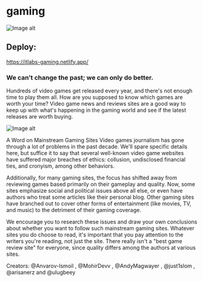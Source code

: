 # gaming
![Image alt](https://github.com/{username}/{repository}/raw/{branch}/{path}/image.png)

## Deploy:
https://itlabs-gaming.netlify.app/

### We can’t change the past; we can only do better.

Hundreds of video games get released every year, and there's not enough time to play them all. How are you supposed to know which games are worth your time? Video game news and reviews sites are a good way to keep up with what's happening in the gaming world and see if the latest releases are worth buying.

![Image alt](https://github.com/{username}/{repository}/raw/{branch}/{path}/image.png)

A Word on Mainstream Gaming Sites
Video games journalism has gone through a lot of problems in the past decade. We'll spare specific details here, but suffice it to say that several well-known video game websites have suffered major breaches of ethics: collusion, undisclosed financial ties, and cronyism, among other behaviors.

Additionally, for many gaming sites, the focus has shifted away from reviewing games based primarily on their gameplay and quality. Now, some sites emphasize social and political issues above all else, or even have authors who treat some articles like their personal blog. Other gaming sites have branched out to cover other forms of entertainment (like movies, TV, and music) to the detriment of their gaming coverage.

We encourage you to research these issues and draw your own conclusions about whether you want to follow such mainstream gaming sites. Whatever sites you do choose to read, it's important that you pay attention to the writers you're reading, not just the site. There really isn't a "best game review site" for everyone, since quality differs among the authors at various sites.


Creators: 
@Anvarov-Ismoil , @MohirDevv , @AndyMagwayer , @just1slom , @arisanerz and @ulugbeey
